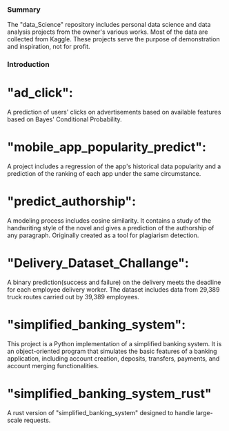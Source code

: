 ### Summary
The "data_Science" repository includes personal data science and data analysis projects from the owner's various works. Most of the data are collected from Kaggle. These projects serve the purpose of demonstration and inspiration, not for profit.

### Introduction

# "ad_click": 
A prediction of users' clicks on advertisements based on available features based on Bayes' Conditional Probability.

# "mobile_app_popularity_predict":
A project includes a regression of the app's historical data popularity and a prediction of the ranking of each app under the same circumstance. 

# "predict_authorship":
A modeling process includes cosine similarity. It contains a study of the handwriting style of the novel and gives a prediction of the authorship of any paragraph. Originally created as a tool for plagiarism detection. 

# "Delivery_Dataset_Challange":
A binary prediction(success and failure) on the delivery meets the deadline for each employee delivery worker. The dataset includes data from 29,389 truck routes carried out by 39,389 employees. 

# "simplified_banking_system": 
This project is a Python implementation of a simplified banking system. It is an object-oriented program that simulates the basic features of a banking application, including account creation, deposits, transfers, payments, and account merging functionalities. 

# "simplified_banking_system_rust" 
A rust version of "simplified_banking_system" designed to handle large-scale requests. 


